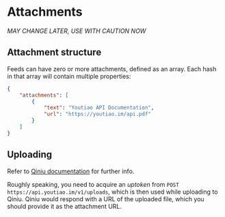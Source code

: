 # Attachments

*MAY CHANGE LATER, USE WITH CAUTION NOW*

## Attachment structure

Feeds can have zero or more attachments, defined as an array. Each hash in that array will contain multiple properties:

```json
{
    "attachments": [
        {
            "text": "Youtiao API Documentation",
            "url": "https://youtiao.im/api.pdf"
        }
    ]
}
```

## Uploading

Refer to [Qiniu documentation](http://developer.qiniu.com/) for further info.

Roughly speaking, you need to acquire an *uptoken* from `POST https://api.youtiao.im/v1/uploads`, which is then used while uploading to Qiniu. Qiniu would respond with a URL of the uploaded file, which you should provide it as the attachment URL.
